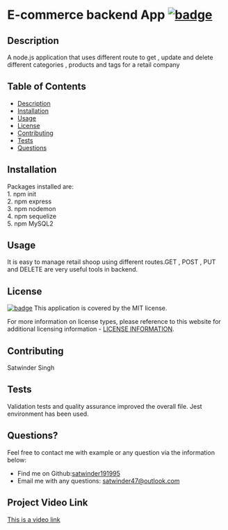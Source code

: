  # E-commerce backend App [![badge](https://img.shields.io/badge/license-MIT-brightgreen)](./LICENSE)

  ## Description

  A node.js application that uses different route to get , update and delete different categories , products and tags for a retail company

  ## Table of Contents
  - [Description](#description)
  - [Installation](#installation)
  - [Usage](#usage)
  - [License](#license)
  - [Contributing](#contributing)
  - [Tests](#tests)
  - [Questions](#questions)

  ## Installation

  Packages installed are:<br>  1. npm init <br> 2. npm express <br> 3. npm nodemon <br>4. npm sequelize <br> 5. npm MySQL2 

  ## Usage

 It is easy to manage retail shoop using different routes.GET , POST , PUT  and  DELETE are very useful tools in backend.

  ## License

  [![badge](https://img.shields.io/badge/license-MIT-brightgreen)](./LICENSE)
This application is covered by the MIT license.

For more information on license types, please reference to this website for additional licensing information - [LICENSE INFORMATION](https://opensource.org/licenses).

  ## Contributing

  Satwinder Singh
  
  ## Tests

  Validation tests and quality assurance improved the overall file. Jest environment has been used.

  ## Questions?

  Feel free to contact me with example or any question via the information below:
 * Find me on Github:[satwinder191995](https://github.com/satwinder191995)
 * Email me with any questions: [satwinder47@outlook.com](mailto:satwinder47@outlook.com)

  ## Project Video Link
  [This is a video link](https://drive.google.com/file/d/1xea961WbaVPN2zHSm54BLFiQ82ah2d41/view?usp=sharing)

